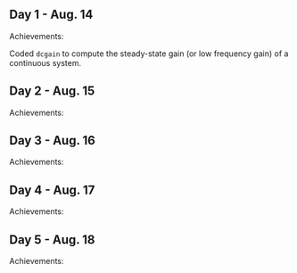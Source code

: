 ## Day 1 - Aug. 14

Achievements:

Coded `dcgain` to compute the steady-state gain (or low frequency gain) of a continuous
system.


## Day 2 - Aug. 15

Achievements:




## Day 3 - Aug. 16

Achievements:




## Day 4 - Aug. 17

Achievements:



## Day 5 - Aug. 18

Achievements:




